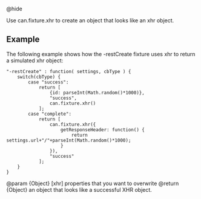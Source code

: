 @hide

Use can.fixture.xhr to create an object that looks like an xhr object.

## Example

The following example shows how the -restCreate fixture uses xhr to return a simulated xhr object:

    "-restCreate" : function( settings, cbType ) {
        switch(cbType) {
            case "success":
                return [
                    {id: parseInt(Math.random()*1000)},
                    "success",
                    can.fixture.xhr()
                ];
            case "complete":
                return [
                    can.fixture.xhr({
                        getResponseHeader: function() {
                            return settings.url+"/"+parseInt(Math.random()*1000);
                        }
                    }),
                    "success"
                ];
        }
    }

@param {Object} [xhr] properties that you want to overwrite
@return {Object} an object that looks like a successful XHR object.
